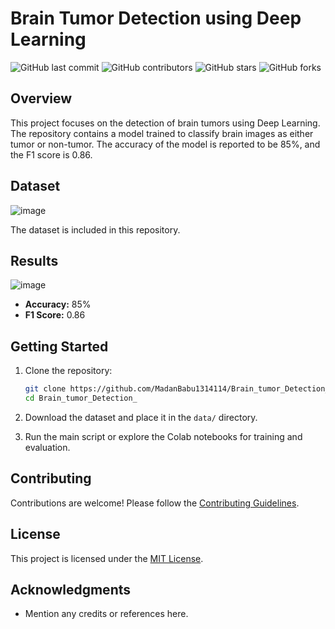 # Brain Tumor Detection using Deep Learning

![GitHub last commit](https://img.shields.io/github/last-commit/MadanBabu1314114/Brain_tumor_Detection_)
![GitHub contributors](https://img.shields.io/github/contributors/MadanBabu1314114/Brain_tumor_Detection_)
![GitHub stars](https://img.shields.io/github/stars/MadanBabu1314114/Brain_tumor_Detection_?style=social)
![GitHub forks](https://img.shields.io/github/forks/MadanBabu1314114/Brain_tumor_Detection_?style=social)

## Overview

This project focuses on the detection of brain tumors using Deep Learning. The repository contains a model trained to classify brain images as either tumor or non-tumor. The accuracy of the model is reported to be 85%, and the F1 score is 0.86.
 



## Dataset
![image](https://github.com/MadanBabu1314114/Brain_tumor_Detection_/assets/123216438/1e46a167-0cea-475e-8f1e-50fb60bbc6f7)

The dataset is  included in this repository.

## Results
![image](https://github.com/MadanBabu1314114/Brain_tumor_Detection_/assets/123216438/43bf66fa-4861-44f3-b853-341f2b1d800a)

- **Accuracy:** 85%
- **F1 Score:** 0.86

## Getting Started

1. Clone the repository:

    ```bash
    git clone https://github.com/MadanBabu1314114/Brain_tumor_Detection_.git
    cd Brain_tumor_Detection_
    ```

 

2. Download the dataset and place it in the `data/` directory.

3. Run the main script or explore the Colab notebooks for training and evaluation.

 

## Contributing

Contributions are welcome! Please follow the [Contributing Guidelines](CONTRIBUTING.md).

## License

This project is licensed under the [MIT License](LICENSE).

## Acknowledgments

- Mention any credits or references here.

